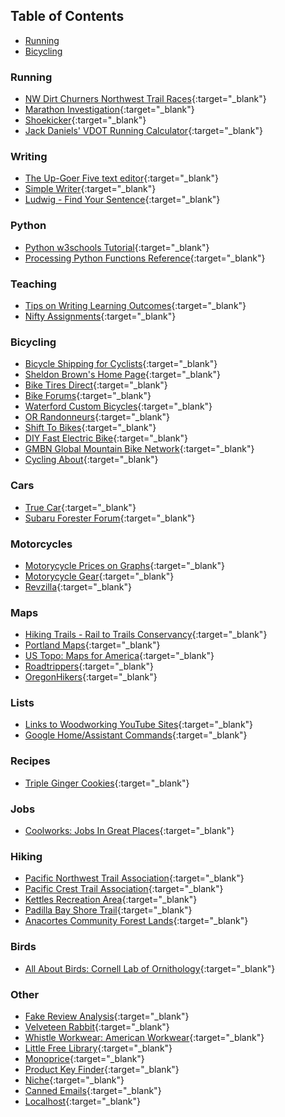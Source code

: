 ## Table of Contents

-   [Running](#Running)
-   [Bicycling](#Bicycling)

### Running 
  -   [NW Dirt Churners Northwest Trail Races](https://nwdirtchurners.com/northwest-trail-races/){:target="_blank"}
  -   [Marathon Investigation](https://www.marathoninvestigation.com/){:target="_blank"}
  -   [Shoekicker](https://shoekicker.com/){:target="_blank"}
  -   [Jack Daniels' VDOT Running Calculator](https://runsmartproject.com/calculator/){:target="_blank"}

### Writing
-   [The Up-Goer Five text editor](http://splasho.com/upgoer5/){:target="_blank"}
-   [Simple Writer](https://xkcd.com/simplewriter/){:target="_blank"}
-   [Ludwig - Find Your Sentence](https://ludwig.guru/){:target="_blank"}

### Python 
-   [Python w3schools Tutorial](https://www.w3schools.com/python/default.asp){:target="_blank"}
-   [Processing Python Functions Reference](https://py.processing.org/reference/){:target="_blank"}

### Teaching 
-   [Tips on Writing Learning Outcomes](https://www.library.illinois.edu/staff/infolit/learningoutcomes/){:target="_blank"}
-   [Nifty Assignments](http://nifty.stanford.edu/){:target="_blank"}

### Bicycling 
-   [Bicycle Shipping for Cyclists](https://www.bikeflights.com/){:target="_blank"}
-   [Sheldon Brown's Home Page](https://www.sheldonbrown.com/home.html){:target="_blank"}
-   [Bike Tires Direct](https://www.biketiresdirect.com/){:target="_blank"}
-   [Bike Forums](https://www.bikeforums.net/forum.php){:target="_blank"}
-   [Waterford Custom Bicycles](https://waterfordbikes.com/w/){:target="_blank"}
-   [OR Randonneurs](http://www.orrandonneurs.org/){:target="_blank"}
-   [Shift To Bikes](http://www.shift2bikes.org/){:target="_blank"}
-   [DIY Fast Electric Bike](https://electrek.co/2018/10/19/diy-fast-electric-bike/){:target="_blank"}
-   [GMBN Global Mountain Bike Network](https://www.youtube.com/user/globalmtb){:target="_blank"}
-   [Cycling About](https://www.cyclingabout.com/){:target="_blank"}

### Cars 
-   [True Car](https://www.truecar.com/){:target="_blank"}
-   [Subaru Forester Forum](https://www.subaruforester.org/){:target="_blank"}

### Motorcycles 
-   [Motorycycle Prices on Graphs](https://motorcyclegraph.com/){:target="_blank"}
-   [Motorycycle Gear](http://www.motorcyclegear.com/){:target="_blank"}
-   [Revzilla](https://www.revzilla.com/){:target="_blank"}

### Maps 
-   [Hiking Trails - Rail to Trails Conservancy](https://www.traillink.com/trailsearch/?city=portland&state=OR){:target="_blank"}
-   [Portland Maps](https://www.portlandmaps.com/){:target="_blank"}
-   [US Topo: Maps for America](https://www.usgs.gov/core-science-systems/national-geospatial-program/us-topo-maps-america?qt-science_support_page_related_con=0#qt-science_support_page_related_con){:target="_blank"}
-   [Roadtrippers](https://roadtrippers.com/){:target="_blank"}
-   [OregonHikers](https://www.oregonhikers.org/forum/index.php){:target="_blank"}

### Lists 
-   [Links to Woodworking YouTube Sites](http://woodgears.ca/links.html){:target="_blank"}
-   [Google Home/Assistant Commands](https://www.reddit.com/r/googlehome/wiki/commands){:target="_blank"}

### Recipes 
-   [Triple Ginger Cookies](https://www.bonappetit.com/recipe/triple-ginger-cookies-2){:target="_blank"}

### Jobs 
-   [Coolworks: Jobs In Great Places](https://www.coolworks.com/){:target="_blank"}

### Hiking 
-   [Pacific Northwest Trail Association](https://www.pnt.org/){:target="_blank"}
-   [Pacific Crest Trail Association](https://www.pcta.org/){:target="_blank"}
-   [Kettles Recreation Area](https://www.wta.org/go-hiking/hikes/the-kettles-trail-system-of-whidbey-island){:target="_blank"}
-   [Padilla Bay Shore Trail](https://www.wta.org/go-hiking/hikes/padilla-bay){:target="_blank"}
-   [Anacortes Community Forest Lands](https://www.cityofanacortes.org/Facilities/Facility/Details/Anacortes-Community-Forest-Lands-7){:target="_blank"}

### Birds 
-   [All About Birds: Cornell Lab of Ornithology](https://www.allaboutbirds.org/){:target="_blank"}

### Other 
-   [Fake Review Analysis](https://www.fakespot.com/){:target="_blank"}
-   [Velveteen Rabbit](http://digital.library.upenn.edu/women/williams/rabbit/rabbit.html){:target="_blank"}
-   [Whistle Workwear: American Workwear](http://www.americanworkwear.com/){:target="_blank"}
-   [Little Free Library](https://littlefreelibrary.org/){:target="_blank"}
-   [Monoprice](https://www.monoprice.com/){:target="_blank"}
-   [Product Key Finder](https://www.magicaljellybean.com/keyfinder/){:target="_blank"}
-   [Niche](https://www.niche.com/?ref=places-to-live){:target="_blank"}
-   [Canned Emails](http://www.cannedemails.com/#){:target="_blank"}
-   [Localhost](http://localhost/){:target="_blank"}

